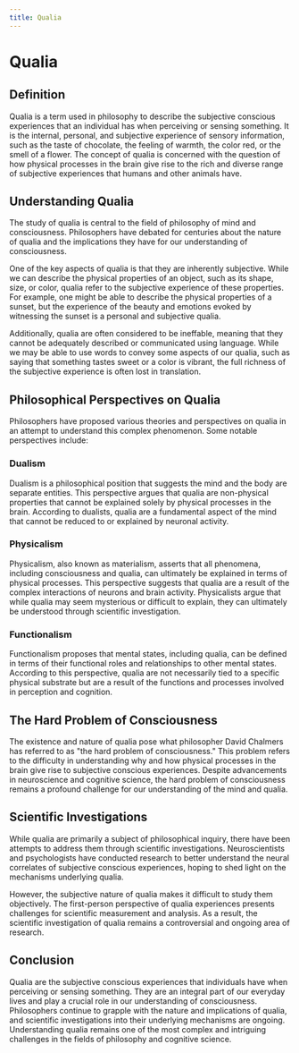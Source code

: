 ```yaml
---
title: Qualia
---
```

# Qualia

## Definition

Qualia is a term used in philosophy to describe the subjective conscious experiences that an individual has when perceiving or sensing something. It is the internal, personal, and subjective experience of sensory information, such as the taste of chocolate, the feeling of warmth, the color red, or the smell of a flower. The concept of qualia is concerned with the question of how physical processes in the brain give rise to the rich and diverse range of subjective experiences that humans and other animals have.

## Understanding Qualia

The study of qualia is central to the field of philosophy of mind and consciousness. Philosophers have debated for centuries about the nature of qualia and the implications they have for our understanding of consciousness.

One of the key aspects of qualia is that they are inherently subjective. While we can describe the physical properties of an object, such as its shape, size, or color, qualia refer to the subjective experience of these properties. For example, one might be able to describe the physical properties of a sunset, but the experience of the beauty and emotions evoked by witnessing the sunset is a personal and subjective qualia.

Additionally, qualia are often considered to be ineffable, meaning that they cannot be adequately described or communicated using language. While we may be able to use words to convey some aspects of our qualia, such as saying that something tastes sweet or a color is vibrant, the full richness of the subjective experience is often lost in translation.

## Philosophical Perspectives on Qualia

Philosophers have proposed various theories and perspectives on qualia in an attempt to understand this complex phenomenon. Some notable perspectives include:

### Dualism

Dualism is a philosophical position that suggests the mind and the body are separate entities. This perspective argues that qualia are non-physical properties that cannot be explained solely by physical processes in the brain. According to dualists, qualia are a fundamental aspect of the mind that cannot be reduced to or explained by neuronal activity.

### Physicalism

Physicalism, also known as materialism, asserts that all phenomena, including consciousness and qualia, can ultimately be explained in terms of physical processes. This perspective suggests that qualia are a result of the complex interactions of neurons and brain activity. Physicalists argue that while qualia may seem mysterious or difficult to explain, they can ultimately be understood through scientific investigation.

### Functionalism

Functionalism proposes that mental states, including qualia, can be defined in terms of their functional roles and relationships to other mental states. According to this perspective, qualia are not necessarily tied to a specific physical substrate but are a result of the functions and processes involved in perception and cognition.

## The Hard Problem of Consciousness

The existence and nature of qualia pose what philosopher David Chalmers has referred to as "the hard problem of consciousness." This problem refers to the difficulty in understanding why and how physical processes in the brain give rise to subjective conscious experiences. Despite advancements in neuroscience and cognitive science, the hard problem of consciousness remains a profound challenge for our understanding of the mind and qualia.

## Scientific Investigations

While qualia are primarily a subject of philosophical inquiry, there have been attempts to address them through scientific investigations. Neuroscientists and psychologists have conducted research to better understand the neural correlates of subjective conscious experiences, hoping to shed light on the mechanisms underlying qualia.

However, the subjective nature of qualia makes it difficult to study them objectively. The first-person perspective of qualia experiences presents challenges for scientific measurement and analysis. As a result, the scientific investigation of qualia remains a controversial and ongoing area of research.

## Conclusion

Qualia are the subjective conscious experiences that individuals have when perceiving or sensing something. They are an integral part of our everyday lives and play a crucial role in our understanding of consciousness. Philosophers continue to grapple with the nature and implications of qualia, and scientific investigations into their underlying mechanisms are ongoing. Understanding qualia remains one of the most complex and intriguing challenges in the fields of philosophy and cognitive science.